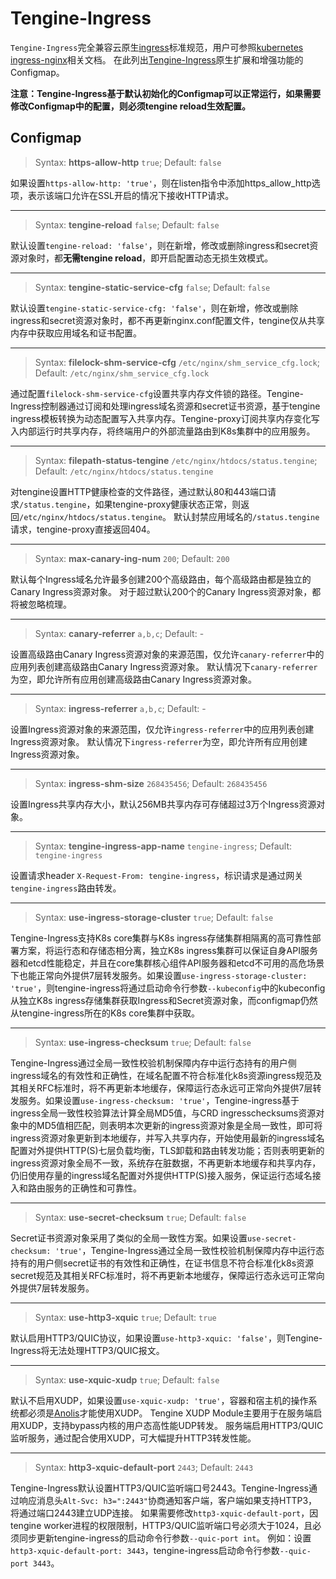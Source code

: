 # Tengine-Ingress

`Tengine-Ingress`完全兼容云原生[ingress](https://kubernetes.io/docs/concepts/services-networking/ingress/)标准规范，用户可参照[kubernetes ingress-nginx](https://kubernetes.github.io/ingress-nginx/)相关文档。
在此列出[Tengine-Ingress](https://github.com/alibaba/tengine-ingress)原生扩展和增强功能的Configmap。 

**注意：Tengine-Ingress基于默认初始化的Configmap可以正常运行，如果需要修改Configmap中的配置，则必须tengine reload生效配置。**

## Configmap

> Syntax: **https-allow-http** `true`;
> Default: `false`

如果设置`https-allow-http: 'true'`，则在listen指令中添加https_allow_http选项，表示该端口允许在SSL开启的情况下接收HTTP请求。

---
> Syntax: **tengine-reload** `false`;
> Default: `false`

默认设置`tengine-reload: 'false'`，则在新增，修改或删除ingress和secret资源对象时，都**无需tengine reload**，即开启配置动态无损生效模式。

---
> Syntax: **tengine-static-service-cfg** `false`;
> Default: `false`

默认设置`tengine-static-service-cfg: 'false'`，则在新增，修改或删除ingress和secret资源对象时，都不再更新nginx.conf配置文件，tengine仅从共享内存中获取应用域名和证书配置。

---
> Syntax: **filelock-shm-service-cfg** `/etc/nginx/shm_service_cfg.lock`;
> Default: `/etc/nginx/shm_service_cfg.lock`

通过配置`filelock-shm-service-cfg`设置共享内存文件锁的路径。Tengine-Ingress控制器通过订阅和处理ingress域名资源和secret证书资源，基于tengine ingress模板转换为动态配置写入共享内存。Tengine-proxy订阅共享内存变化写入内部运行时共享内存，将终端用户的外部流量路由到K8s集群中的应用服务。

---

> Syntax: **filepath-status-tengine** `/etc/nginx/htdocs/status.tengine`;
> Default: `/etc/nginx/htdocs/status.tengine`

对tengine设置HTTP健康检查的文件路径，通过默认80和443端口请求`/status.tengine`，如果tengine-proxy健康状态正常，则返回`/etc/nginx/htdocs/status.tengine`。
默认封禁应用域名的`/status.tengine`请求，tengine-proxy直接返回404。

---
> Syntax: **max-canary-ing-num** `200`;
> Default: `200`

默认每个Ingress域名允许最多创建200个高级路由，每个高级路由都是独立的Canary Ingress资源对象。
对于超过默认200个的Canary Ingress资源对象，都将被忽略梳理。

---
> Syntax: **canary-referrer** `a,b,c`;
> Default: -

设置高级路由Canary Ingress资源对象的来源范围，仅允许`canary-referrer`中的应用列表创建高级路由Canary Ingress资源对象。
默认情况下`canary-referrer`为空，即允许所有应用创建高级路由Canary Ingress资源对象。

---
> Syntax: **ingress-referrer** `a,b,c`;
> Default: -

设置Ingress资源对象的来源范围，仅允许`ingress-referrer`中的应用列表创建Ingress资源对象。
默认情况下`ingress-referrer`为空，即允许所有应用创建Ingress资源对象。

---
> Syntax: **ingress-shm-size** `268435456`;
> Default: `268435456`

设置Ingress共享内存大小，默认256MB共享内存可存储超过3万个Ingress资源对象。

---
> Syntax: **tengine-ingress-app-name** `tengine-ingress`;
> Default: `tengine-ingress`

设置请求header `X-Request-From: tengine-ingress`，标识请求是通过网关`tengine-ingress`路由转发。  

---
> Syntax: **use-ingress-storage-cluster** `true`;
> Default: `false`

Tengine-Ingress支持K8s core集群与K8s ingress存储集群相隔离的高可靠性部署方案，将运行态和存储态相分离，独立K8s ingress集群可以保证自身API服务器和etcd性能稳定，并且在core集群核心组件API服务器和etcd不可用的高危场景下也能正常向外提供7层转发服务。如果设置`use-ingress-storage-cluster: 'true'`，则tengine-ingress将通过启动命令行参数`--kubeconfig`中的kubeconfig从独立K8s ingress存储集群获取Ingress和Secret资源对象，而configmap仍然从tengine-ingress所在的K8s core集群中获取。

---
> Syntax: **use-ingress-checksum** `true`;
> Default: `false`

Tengine-Ingress通过全局一致性校验机制保障内存中运行态持有的用户侧ingress域名的有效性和正确性，在域名配置不符合标准化k8s资源ingress规范及其相关RFC标准时，将不再更新本地缓存，保障运行态永远可正常向外提供7层转发服务。如果设置`use-ingress-checksum: 'true'`，Tengine-ingress基于ingress全局一致性校验算法计算全局MD5值，与CRD ingresschecksums资源对象中的MD5值相匹配，则表明本次更新的ingress资源对象是全局一致性，即可将ingress资源对象更新到本地缓存，并写入共享内存，开始使用最新的ingress域名配置对外提供HTTP(S)七层负载均衡，TLS卸载和路由转发功能；否则表明更新的ingress资源对象全局不一致，系统存在脏数据，不再更新本地缓存和共享内存，仍旧使用存量的ingress域名配置对外提供HTTP(S)接入服务，保证运行态域名接入和路由服务的正确性和可靠性。

---
> Syntax: **use-secret-checksum** `true`;
> Default: `false`

Secret证书资源对象采用了类似的全局一致性方案。如果设置`use-secret-checksum: 'true'`，Tengine-Ingress通过全局一致性校验机制保障内存中运行态持有的用户侧secret证书的有效性和正确性，在证书信息不符合标准化k8s资源secret规范及其相关RFC标准时，将不再更新本地缓存，保障运行态永远可正常向外提供7层转发服务。

---
> Syntax: **use-http3-xquic** `true`;
> Default: `true`

默认启用HTTP3/QUIC协议，如果设置`use-http3-xquic: 'false'`，则Tengine-Ingress将无法处理HTTP3/QUIC报文。

---
> Syntax: **use-xquic-xudp** `true`;
> Default: `false`

默认不启用XUDP，如果设置`use-xquic-xudp: 'true'`，容器和宿主机的操作系统都必须是[Anolis](https://hub.docker.com/r/openanolis/anolisos)才能使用XUDP。
Tengine XUDP Module主要用于在服务端启用XUDP，支持bypass内核的用户态高性能UDP转发。
服务端启用HTTP3/QUIC监听服务，通过配合使用XUDP，可大幅提升HTTP3转发性能。

---
> Syntax: **http3-xquic-default-port** `2443`;
> Default: `2443`

Tengine-Ingress默认设置HTTP3/QUIC监听端口号2443。Tengine-Ingress通过响应消息头`Alt-Svc: h3=":2443"`协商通知客户端，客户端如果支持HTTP3，将通过端口2443建立UDP连接。
如果需要修改`http3-xquic-default-port`，因tengine worker进程的权限限制，HTTP3/QUIC监听端口号必须大于1024，且必须同步更新tengine-ingress的启动命令行参数`--quic-port int`。
例如：设置`http3-xquic-default-port: 3443`，tengine-ingress启动命令行参数`--quic-port 3443`。
